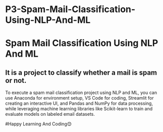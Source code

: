# P3-Spam-Mail-Classification-Using-NLP-And-ML
<h1>Spam Mail Classification Using NLP And ML </h1>

<h2>It is a project to classify whether a mail is spam or not. </h2>

<p>To execute a spam mail classification project using NLP and ML, you can use Anaconda for environment setup, VS Code for coding, Streamlit for creating an interactive UI, and Pandas and NumPy for data processing, while leveraging machine learning libraries like Scikit-learn to train and evaluate models on labeled email datasets. </p>

#Happy Learning And Coding😊
